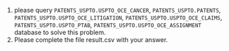1. please query `PATENTS_USPTO.USPTO_OCE_CANCER`, `PATENTS_USPTO.PATENTS`, `PATENTS_USPTO.USPTO_OCE_LITIGATION`, `PATENTS_USPTO.USPTO_OCE_CLAIMS`, `PATENTS_USPTO.USPTO_PTAB`, `PATENTS_USPTO.USPTO_OCE_ASSIGNMENT` database to solve this problem.
2. Please complete the file result.csv with your answer.